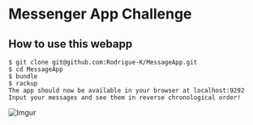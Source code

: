 # Messenger App Challenge

How to use this webapp
---------

```
$ git clone git@github.com:Rodrigue-K/MessageApp.git
$ cd MessageApp
$ bundle
$ rackup
The app should now be available in your browser at localhost:9292
Input your messages and see them in reverse chronological order!
```

![Imgur](https://i.imgur.com/O99yX9r.png)
